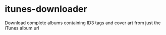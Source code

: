 # itunes-downloader
Download complete albums containing ID3 tags and cover art from just the iTunes album url
